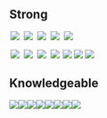 ## Strong

<img src="https://img.shields.io/badge/C-A8B9CC?style=flat&logo=C&logoColor=white" style="height : auto; margin-left : 2px; margin-right : 2px;"/> <img src="https://img.shields.io/badge/C%2B%2B-00599C?style=flat&logo=C%2B%2B&logoColor=white" style="height : auto; margin-left : 2px; margin-right : 2px;"/> <img src="https://img.shields.io/badge/C%23-239120?style=flat&logo=C%20Sharp&logoColor=white" style="height : auto; margin-left : 2px; margin-right : 2px;"/> <img src="https://img.shields.io/badge/Unity-000000?style=flat&logo=Unity&logoColor=white" style="height : auto; margin-left : 2px; margin-right : 2px;"/> <img src="https://img.shields.io/badge/Unreal%20Engine-313131?style=flat&logo=Unreal%20Engine&logoColor=white" style="height : auto; margin-left : 2px; margin-right : 2px;"/>

<img src="https://img.shields.io/badge/Subversion-809CC9?style=flat&logo=Subversion&logoColor=white" style="height : auto; margin-left : 2px; margin-right : 2px;"/> <img src="https://img.shields.io/badge/Git-F05032?style=flat&logo=Git&logoColor=white" style="height : auto; margin-left : 2px; margin-right : 2px;"/> <img src="https://img.shields.io/badge/Jira-0052CC?style=flat&logo=Jira&logoColor=white" style="height : auto; margin-left : 2px; margin-right : 2px;"/> <img src="https://img.shields.io/badge/Confluence-172B4D?style=flat&logo=Confluence&logoColor=white" style="height : auto; margin-left : 2px; margin-right : 2px;"/> 
<img src="https://img.shields.io/badge/Google%20Analytics-E37400?style=flat&logo=Google%20Analytics&logoColor=white">
<img src="https://img.shields.io/badge/Google%20Ads-4285F4?style=flat&logo=Google%20Ads&logoColor=white">
<img src="https://img.shields.io/badge/Google%20AdMob-4285F4?style=flat&logo=Google%20AdMob&logoColor=white">

## Knowledgeable

<div style="display:flex; flex-direction:row;">
    <img src="https://img.shields.io/badge/Android%20Studio-3DDC84?style=flat&logo=Android%20Studio&logoColor=white"> 
    <img src="https://img.shields.io/badge/Xcode-147EFB?style=flat&logo=Xcode&logoColor=white"> 
    <img src="https://img.shields.io/badge/JavaScript-F7DF1E?style=flat&logo=JavaScript&logoColor=black"> 
    <img src="https://img.shields.io/badge/Node.js-339933?style=flat&logo=Node.js&logoColor=white"> 
    <img src="https://img.shields.io/badge/MongoDB-47A248?style=flat&logo=MongoDB&logoColor=white"> 
    <img src="https://img.shields.io/badge/Firebase-FFCA28?style=flat&logo=Firebase&logoColor=black">
    <img src="https://img.shields.io/badge/Linux-FCC624?style=flat&logo=Linux&logoColor=black"> 
    <img src="https://img.shields.io/badge/Amazon%20AWS-232F3E?style=flat&logo=Amazon%20AWS&logoColor=white"> 
</div>


<!-- [![Solved.ac](http://mazassumnida.wtf/api/v2/generate_badge?boj=dlwlgh1254)](https://solved.ac/dlwlgh1254) -->

